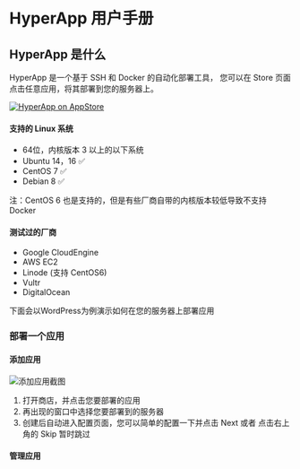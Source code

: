 
# HyperApp 用户手册

## HyperApp 是什么

HyperApp 是一个基于 SSH 和 Docker 的自动化部署工具， 您可以在 Store 页面点击任意应用，将其部署到您的服务器上。

[![HyperApp on AppStore](//linkmaker.itunes.apple.com/assets/shared/badges/zh-chs/appstore-lrg.svg "View on App Store")](https://itunes.apple.com/app/apple-store/id1179750280?pt=118260435&ct=guide&mt=8)

#### 支持的 Linux 系统

* 64位，内核版本 3 以上的以下系统
* Ubuntu 14，16 ✅
* CentOS 7 ✅
* Debian 8 ✅

注：CentOS 6 也是支持的，但是有些厂商自带的内核版本较低导致不支持 Docker

#### 测试过的厂商

* Google CloudEngine
* AWS EC2
* Linode (支持 CentOS6)
* Vultr
* DigitalOcean


下面会以WordPress为例演示如何在您的服务器上部署应用

### 部署一个应用

#### 添加应用

![添加应用截图](https://github.com/waylybaye/HyperApp-Guide/raw/master/images/add-app.png "在商店中添加并配置应用")

1. 打开商店，并点击您要部署的应用
2. 再出现的窗口中选择您要部署到的服务器
3. 创建后自动进入配置页面，您可以简单的配置一下并点击 Next 或者 点击右上角的 Skip 暂时跳过

#### 管理应用


